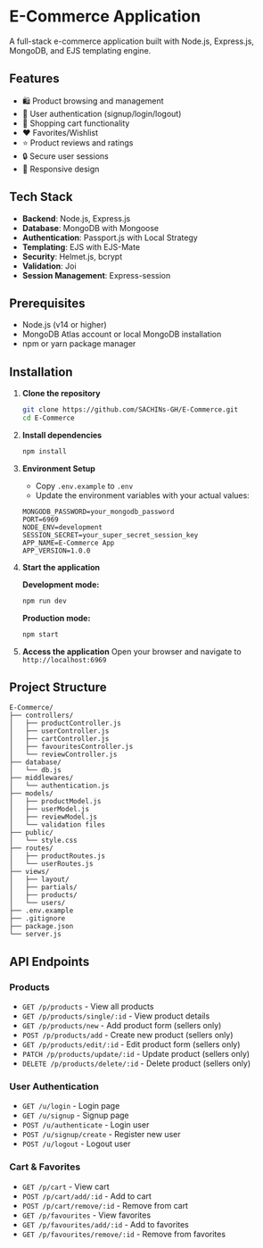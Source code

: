 # E-Commerce Application

A full-stack e-commerce application built with Node.js, Express.js, MongoDB, and EJS templating engine.

## Features

- 🛍️ Product browsing and management
- 👤 User authentication (signup/login/logout)
- 🛒 Shopping cart functionality
- ❤️ Favorites/Wishlist
- ⭐ Product reviews and ratings
- 🔒 Secure user sessions
- 📱 Responsive design

## Tech Stack

- **Backend**: Node.js, Express.js
- **Database**: MongoDB with Mongoose
- **Authentication**: Passport.js with Local Strategy
- **Templating**: EJS with EJS-Mate
- **Security**: Helmet.js, bcrypt
- **Validation**: Joi
- **Session Management**: Express-session

## Prerequisites

- Node.js (v14 or higher)
- MongoDB Atlas account or local MongoDB installation
- npm or yarn package manager

## Installation

1. **Clone the repository**
   ```bash
   git clone https://github.com/SACHINs-GH/E-Commerce.git
   cd E-Commerce
   ```

2. **Install dependencies**
   ```bash
   npm install
   ```

3. **Environment Setup**
   - Copy `.env.example` to `.env`
   - Update the environment variables with your actual values:
   ```env
   MONGODB_PASSWORD=your_mongodb_password
   PORT=6969
   NODE_ENV=development
   SESSION_SECRET=your_super_secret_session_key
   APP_NAME=E-Commerce App
   APP_VERSION=1.0.0
   ```

4. **Start the application**
   
   **Development mode:**
   ```bash
   npm run dev
   ```
   
   **Production mode:**
   ```bash
   npm start
   ```

5. **Access the application**
   Open your browser and navigate to `http://localhost:6969`

## Project Structure

```
E-Commerce/
├── controllers/
│   ├── productController.js
│   ├── userController.js
│   ├── cartController.js
│   ├── favouritesController.js
│   └── reviewController.js
├── database/
│   └── db.js
├── middlewares/
│   └── authentication.js
├── models/
│   ├── productModel.js
│   ├── userModel.js
│   ├── reviewModel.js
│   └── validation files
├── public/
│   └── style.css
├── routes/
│   ├── productRoutes.js
│   └── userRoutes.js
├── views/
│   ├── layout/
│   ├── partials/
│   ├── products/
│   └── users/
├── .env.example
├── .gitignore
├── package.json
└── server.js
```

## API Endpoints

### Products
- `GET /p/products` - View all products
- `GET /p/products/single/:id` - View product details
- `GET /p/products/new` - Add product form (sellers only)
- `POST /p/products/add` - Create new product (sellers only)
- `GET /p/products/edit/:id` - Edit product form (sellers only)
- `PATCH /p/products/update/:id` - Update product (sellers only)
- `DELETE /p/products/delete/:id` - Delete product (sellers only)

### User Authentication
- `GET /u/login` - Login page
- `GET /u/signup` - Signup page
- `POST /u/authenticate` - Login user
- `POST /u/signup/create` - Register new user
- `POST /u/logout` - Logout user

### Cart & Favorites
- `GET /p/cart` - View cart
- `POST /p/cart/add/:id` - Add to cart
- `POST /p/cart/remove/:id` - Remove from cart
- `GET /p/favourites` - View favorites
- `GET /p/favourites/add/:id` - Add to favorites
- `GET /p/favourites/remove/:id` - Remove from favorites

